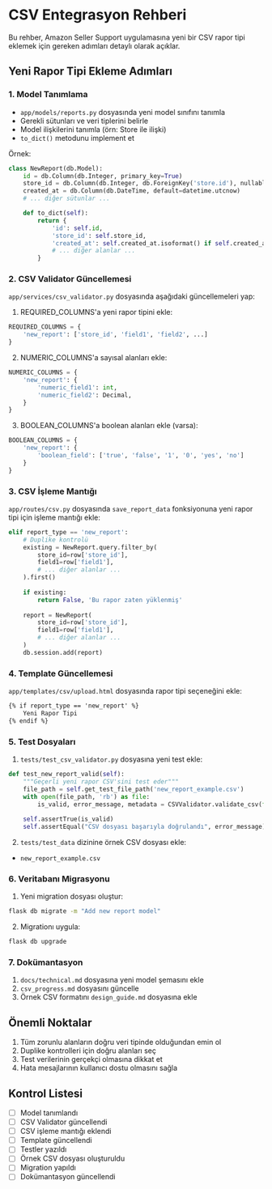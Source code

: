 # CSV Entegrasyon Rehberi

Bu rehber, Amazon Seller Support uygulamasına yeni bir CSV rapor tipi eklemek için gereken adımları detaylı olarak açıklar.

## Yeni Rapor Tipi Ekleme Adımları

### 1. Model Tanımlama
- `app/models/reports.py` dosyasında yeni model sınıfını tanımla
- Gerekli sütunları ve veri tiplerini belirle
- Model ilişkilerini tanımla (örn: Store ile ilişki)
- `to_dict()` metodunu implement et

Örnek:
```python
class NewReport(db.Model):
    id = db.Column(db.Integer, primary_key=True)
    store_id = db.Column(db.Integer, db.ForeignKey('store.id'), nullable=False)
    created_at = db.Column(db.DateTime, default=datetime.utcnow)
    # ... diğer sütunlar ...

    def to_dict(self):
        return {
            'id': self.id,
            'store_id': self.store_id,
            'created_at': self.created_at.isoformat() if self.created_at else None,
            # ... diğer alanlar ...
        }
```

### 2. CSV Validator Güncellemesi
`app/services/csv_validator.py` dosyasında aşağıdaki güncellemeleri yap:

1. REQUIRED_COLUMNS'a yeni rapor tipini ekle:
```python
REQUIRED_COLUMNS = {
    'new_report': ['store_id', 'field1', 'field2', ...]
}
```

2. NUMERIC_COLUMNS'a sayısal alanları ekle:
```python
NUMERIC_COLUMNS = {
    'new_report': {
        'numeric_field1': int,
        'numeric_field2': Decimal,
    }
}
```

3. BOOLEAN_COLUMNS'a boolean alanları ekle (varsa):
```python
BOOLEAN_COLUMNS = {
    'new_report': {
        'boolean_field': ['true', 'false', '1', '0', 'yes', 'no']
    }
}
```

### 3. CSV İşleme Mantığı
`app/routes/csv.py` dosyasında `save_report_data` fonksiyonuna yeni rapor tipi için işleme mantığı ekle:

```python
elif report_type == 'new_report':
    # Duplike kontrolü
    existing = NewReport.query.filter_by(
        store_id=row['store_id'],
        field1=row['field1'],
        # ... diğer alanlar ...
    ).first()
    
    if existing:
        return False, 'Bu rapor zaten yüklenmiş'
        
    report = NewReport(
        store_id=row['store_id'],
        field1=row['field1'],
        # ... diğer alanlar ...
    )
    db.session.add(report)
```

### 4. Template Güncellemesi
`app/templates/csv/upload.html` dosyasında rapor tipi seçeneğini ekle:

```html
{% if report_type == 'new_report' %}
    Yeni Rapor Tipi
{% endif %}
```

### 5. Test Dosyaları
1. `tests/test_csv_validator.py` dosyasına yeni test ekle:
```python
def test_new_report_valid(self):
    """Geçerli yeni rapor CSV'sini test eder"""
    file_path = self.get_test_file_path('new_report_example.csv')
    with open(file_path, 'rb') as file:
        is_valid, error_message, metadata = CSVValidator.validate_csv(file, 'new_report')
        
    self.assertTrue(is_valid)
    self.assertEqual("CSV dosyası başarıyla doğrulandı", error_message)
```

2. `tests/test_data` dizinine örnek CSV dosyası ekle:
- `new_report_example.csv`

### 6. Veritabanı Migrasyonu
1. Yeni migration dosyası oluştur:
```bash
flask db migrate -m "Add new report model"
```

2. Migrationı uygula:
```bash
flask db upgrade
```

### 7. Dokümantasyon
1. `docs/technical.md` dosyasına yeni model şemasını ekle
2. `csv_progress.md` dosyasını güncelle
3. Örnek CSV formatını `design_guide.md` dosyasına ekle

## Önemli Noktalar
1. Tüm zorunlu alanların doğru veri tipinde olduğundan emin ol
2. Duplike kontrolleri için doğru alanları seç
3. Test verilerinin gerçekçi olmasına dikkat et
4. Hata mesajlarının kullanıcı dostu olmasını sağla

## Kontrol Listesi
- [ ] Model tanımlandı
- [ ] CSV Validator güncellendi
- [ ] CSV işleme mantığı eklendi
- [ ] Template güncellendi
- [ ] Testler yazıldı
- [ ] Örnek CSV dosyası oluşturuldu
- [ ] Migration yapıldı
- [ ] Dokümantasyon güncellendi 